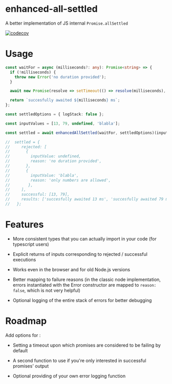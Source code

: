 # enhanced-all-settled

A better implementation of JS internal `Promise.allSettled`

[![codecov](https://codecov.io/gh/surizom/enhanced-all-settled/branch/main/graph/badge.svg?token=RQD385B1MP)](https://codecov.io/gh/surizom/enhanced-all-settled)

# Usage

```ts
const waitFor = async (milliseconds?: any): Promise<string> => {
  if (!milliseconds) {
    throw new Error('no duration provided');
  }

  await new Promise(resolve => setTimeout(() => resolve(milliseconds), 0));

  return `succesfully awaited ${milliseconds} ms`;
};

const settledOptions = { logStack: false };

const inputValues = [13, 79, undefined, 'blabla'];

const settled = await enhancedAllSettled(waitFor, settledOptions)(inputValues);

//  settled = {
//     rejected: [
//       {
//         inputValue: undefined,
//         reason: 'no duration provided',
//       },
//       {
//         inputValue: 'blabla',
//         reason: 'only numbers are allowed',
//        },
//     ],
//     successful: [13, 79],
//     results: ['succesfully awaited 13 ms', 'succesfully awaited 79 ms'],
//   };
```

# Features

- More consistent types that you can actually import in your code (for typescript users)

- Explicit returns of inputs corresponding to rejected / successful executions

- Works even in the browser and for old Node.js versions

- Better mapping to failure reasons (in the classic node implementation, errors instantiated with the Error constructor are mapped to `reason: false`, which is not very helpful)

- Optional logging of the entire stack of errors for better debugging

# Roadmap

Add options for :

- Setting a timeout upon which promises are considered to be failing by default

- A second function to use if you're only interested in successful promises' output

- Optional providing of your own error logging function
